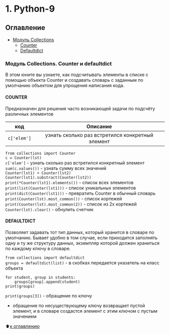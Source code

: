 # 1. Python-9

## Оглавление 
* [Модуль Collections](#модуль-collections-counter-и-defaultdict)  
    + [Counter](#counter)
    + [Defaultdict](#defaultdict)

### Модуль Collections. Counter и defaultdict
В этом юните вы узнаете, как подсчитывать элементы в списке с помощью объекта Counter и создавать словарь с заданным по умолчанию объектом для упрощения написания кода.  

#### COUNTER
Предназначен для решения часто возникающей задачи по подсчёту различных элементов  

код        | Описание
-----------|:-----:
`c['elem']`|узнать сколько раз встретился конкретный элемент  

`from collections import Counter`  
`c = Counter(lst)`  
`c['elem']` - узнать сколько раз встретился конкретный элемент  
`sum(c.values())` - узнать сумму всех значений  
`Counter(lst1) + Counter(lst2)`  
`Counter(lst1).substract(Counter(lst2))`  
`print(*Counter(lst1).elements())` - список всех элементов  
`print(list(Counter(lst1)))` - список уникальных элементов  
`print(dict(Counter(lst1)))` - превратить Counter в обычный словарь  
`print(Counter(lst).most_common())` - список кортежей  
`print(Counter(lst).most_common(2))` - список из 2х кортежей  
`Counter(lst).clear()` - обнулить счетчик  

#### DEFAULTDICT
Позволяет задавать тот тип данных, который хранится в словаре по умолчанию. Бывает удобно в том случае, если приходится заполнять одну и ту же структуру данных, экземпляр которой должен храниться по каждому ключу в словаре.  

`from collections import defaultdict`  
`groups = defaultdict(list)` - в скобках передается указатель на класс объекта  

```
for student, group in students:  
    groups[group].append(student)  
print(groups)  
```  

`print(groups[3])` - обращение по ключу  
* обращение по несуществующему ключу возвращает пустой элемент, и в словаре создастся элемент с этим ключом с пустым значением  


:arrow_up:[к оглавлению](#оглавление)